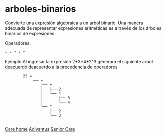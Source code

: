 # arboles-binarios
Convierte una expresión algebraica a un arbol binario. Una manera adecuada de representar expresiones aritméticas es a través de los árboles binarios de expresiones.

Operadores:
```
+ - * / ^
```
Ejemplo:Al ingresar la expresión 2+3*4+2^3 generara el siguiente arbol deacuerdo deacuerdo a la precedencia de operadores 
```
        22 =
			└── +
				├── +
				│   ├── 2
				│   └── *
				│       ├── 3
				│       └── 4
				└── ^
					├── 2
					└── 3
					
```
[Care home](http://adivantus.com/)
[Adivantus](http://adivantus.com/)
[Senior Care](http://adivantus.com/)

